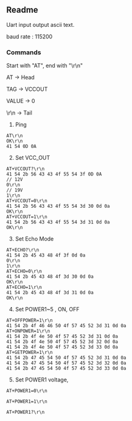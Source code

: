 ## Readme

Uart input output ascii text.

baud rate : 115200


### Commands
Start with "AT", end with "\r\n"

AT -> Head

TAG -> VCCOUT

VALUE -> 0

\r\n -> Tail


1. Ping

```
AT\r\n
OK\r\n
41 54 0D 0A
```

2. Set VCC_OUT

```
AT+VCCOUT?\r\n
41 54 2b 56 43 43 4f 55 54 3f 0D 0A
// 12V
0\r\n 
// 19V
1\r\n 
AT+VCCOUT=0\r\n
41 54 2b 56 43 43 4f 55 54 3d 30 0d 0a
OK\r\n
AT+VCCOUT=1\r\n
41 54 2b 56 43 43 4f 55 54 3d 31 0d 0a
OK\r\n
```

3. Set Echo Mode

```
AT+ECHO?\r\n
41 54 2b 45 43 48 4f 3f 0d 0a
0\r\n
1\r\n
AT+ECHO=0\r\n
41 54 2b 45 43 48 4f 3d 30 0d 0a 
OK\r\n
AT+ECHO=1\r\n
41 54 2b 45 43 48 4f 3d 31 0d 0a 
OK\r\n

```

4. Set POWER1~5 , ON, OFF

```
AT+OFFPOWER=1\r\n
41 54 2b 4f 46 46 50 4f 57 45 52 3d 31 0d 0a
AT+ONPOWER=1\r\n
41 54 2b 4f 4e 50 4f 57 45 52 3d 31 0d 0a
41 54 2b 4f 4e 50 4f 57 45 52 3d 32 0d 0a
41 54 2b 4f 4e 50 4f 57 45 52 3d 33 0d 0a
AT+GETPOWER=1\r\n
41 54 2b 47 45 54 50 4f 57 45 52 3d 31 0d 0a
41 54 2b 47 45 54 50 4f 57 45 52 3d 32 0d 0a
41 54 2b 47 45 54 50 4f 57 45 52 3d 33 0d 0a
```

5.  Set POWER1 voltage, 

```
AT+POWER1=0\r\n

AT+POWER1=1\r\n

AT+POWER1?\r\n


```



